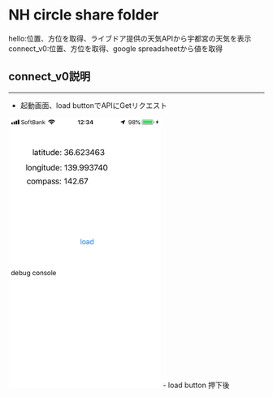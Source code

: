 # NH circle share folder
hello:位置、方位を取得、ライブドア提供の天気APIから宇都宮の天気を表示
connect_v0:位置、方位を取得、google spreadsheetから値を取得

## connect_v0説明
****

 - 起動画面、load buttonでAPIにGetリクエスト
 <img src="https://github.com/mono-baka/NH/blob/master/2019-07-20%2012.34.40.png" width="300"> 
 - load button 押下後
